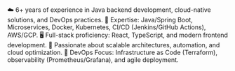 ☁️ 6+ years of experience in Java backend development, cloud-native solutions, and DevOps practices.
🔧 Expertise: Java/Spring Boot, Microservices, Docker, Kubernetes, CI/CD (Jenkins/GitHub Actions), AWS/GCP.
🖥️ Full-stack proficiency: React, TypeScript, and modern frontend development.
🚀 Passionate about scalable architectures, automation, and cloud optimization.
📌 DevOps Focus: Infrastructure as Code (Terraform), observability (Prometheus/Grafana), and agile deployment.
